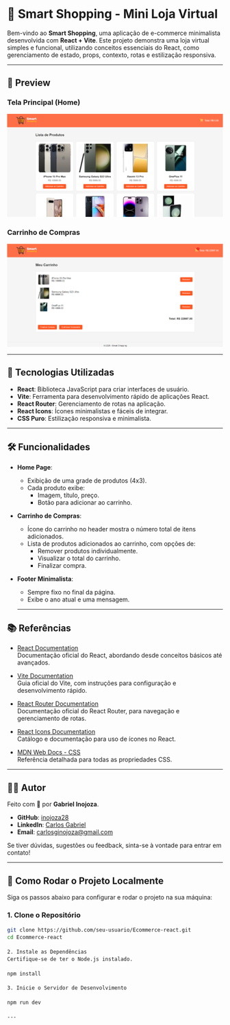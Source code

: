 # 🛒 Smart Shopping - Mini Loja Virtual

Bem-vindo ao **Smart Shopping**, uma aplicação de e-commerce minimalista desenvolvida com **React + Vite**. Este projeto demonstra uma loja virtual simples e funcional, utilizando conceitos essenciais do React, como gerenciamento de estado, props, contexto, rotas e estilização responsiva.

---

## 📸 Preview

### Tela Principal (Home)
![Home Preview](/src/preview/Tela-preview.png)

### Carrinho de Compras
![Carrinho Preview](/src/preview/Tela-preview-02.png)


---

## 🚀 Tecnologias Utilizadas

- **React**: Biblioteca JavaScript para criar interfaces de usuário.
- **Vite**: Ferramenta para desenvolvimento rápido de aplicações React.
- **React Router**: Gerenciamento de rotas na aplicação.
- **React Icons**: Ícones minimalistas e fáceis de integrar.
- **CSS Puro**: Estilização responsiva e minimalista.

---

## 🛠️ Funcionalidades

- **Home Page**:
  - Exibição de uma grade de produtos (4x3).
  - Cada produto exibe:
    - Imagem, título, preço.
    - Botão para adicionar ao carrinho.

- **Carrinho de Compras**:
  - Ícone do carrinho no header mostra o número total de itens adicionados.
  - Lista de produtos adicionados ao carrinho, com opções de:
    - Remover produtos individualmente.
    - Visualizar o total do carrinho.
    - Finalizar compra.

- **Footer Minimalista**:
  - Sempre fixo no final da página.
  - Exibe o ano atual e uma mensagem.

  
  ---
  
 
## 📚 Referências

- [React Documentation](https://reactjs.org/docs/getting-started.html)  
  Documentação oficial do React, abordando desde conceitos básicos até avançados.

- [Vite Documentation](https://vitejs.dev/guide/)  
  Guia oficial do Vite, com instruções para configuração e desenvolvimento rápido.

- [React Router Documentation](https://reactrouter.com/)  
  Documentação oficial do React Router, para navegação e gerenciamento de rotas.

- [React Icons Documentation](https://react-icons.github.io/react-icons/)  
  Catálogo e documentação para uso de ícones no React.

- [MDN Web Docs - CSS](https://developer.mozilla.org/en-US/docs/Web/CSS)  
  Referência detalhada para todas as propriedades CSS.
  

---


## 🧑‍💻 Autor

Feito com 💙 por **Gabriel Inojoza**.

- **GitHub**: [inojoza28](https://github.com/inojoza28)  
- **LinkedIn**: [Carlos Gabriel](https://www.linkedin.com/in/gabrielinojoza/)  
- **Email**: carlosginojoza@gmail.com  

Se tiver dúvidas, sugestões ou feedback, sinta-se à vontade para entrar em contato!

---
 
## 🔧 Como Rodar o Projeto Localmente

Siga os passos abaixo para configurar e rodar o projeto na sua máquina:

### 1. Clone o Repositório

```bash
git clone https://github.com/seu-usuario/Ecommerce-react.git
cd Ecommerce-react

2. Instale as Dependências
Certifique-se de ter o Node.js instalado.

npm install

3. Inicie o Servidor de Desenvolvimento

npm run dev

---

